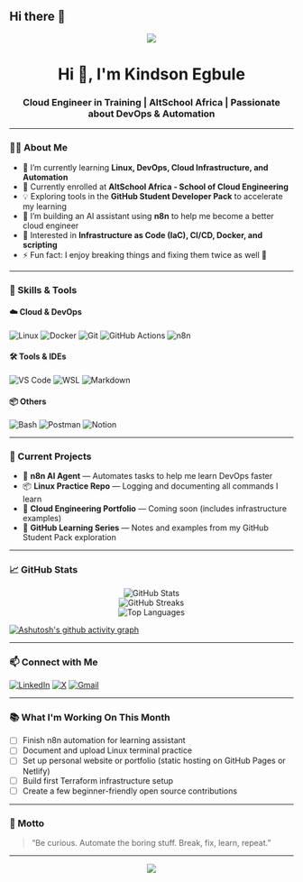 ## Hi there 👋

<p align="center">
  <img src="https://readme-typing-svg.herokuapp.com?font=Fira+Code&weight=500&pause=1000&center=true&vCenter=true&width=435&lines=Cloud+Engineer+in+Training;Linux+Lover+%7C+DevOps+Student;Always+Automating+Something;Learning+n8n%2C+Terraform%2C+CI%2FCD" />
</p>


<h1 align="center">Hi 👋, I'm Kindson Egbule</h1>
<h3 align="center">Cloud Engineer in Training | AltSchool Africa | Passionate about DevOps & Automation</h3>

---

### 🧑‍💻 About Me

- 🌱 I’m currently learning **Linux, DevOps, Cloud Infrastructure, and Automation**
- 🧠 Currently enrolled at **AltSchool Africa - School of Cloud Engineering**
- 💡 Exploring tools in the **GitHub Student Developer Pack** to accelerate my learning
- 🔭 I’m building an AI assistant using **n8n** to help me become a better cloud engineer
- 📌 Interested in **Infrastructure as Code (IaC), CI/CD, Docker, and scripting**
- ⚡ Fun fact: I enjoy breaking things and fixing them twice as well 🚀

---

### 💼 Skills & Tools

#### ☁️ Cloud & DevOps
![Linux](https://img.shields.io/badge/Linux-FCC624?logo=linux&logoColor=black&style=for-the-badge)
![Docker](https://img.shields.io/badge/Docker-2496ED?logo=docker&logoColor=white&style=for-the-badge)
![Git](https://img.shields.io/badge/Git-F05032?logo=git&logoColor=white&style=for-the-badge)
![GitHub Actions](https://img.shields.io/badge/GitHub_Actions-2088FF?logo=githubactions&logoColor=white&style=for-the-badge)
![n8n](https://img.shields.io/badge/n8n-FF6D00?logo=n8n&logoColor=white&style=for-the-badge)

#### 🛠️ Tools & IDEs
![VS Code](https://img.shields.io/badge/VS_Code-007ACC?logo=visualstudiocode&logoColor=white&style=for-the-badge)
![WSL](https://img.shields.io/badge/WSL-008080?style=for-the-badge&logo=windows&logoColor=white)
![Markdown](https://img.shields.io/badge/Markdown-000000?logo=markdown&style=for-the-badge)

#### 📦 Others
![Bash](https://img.shields.io/badge/Bash-121011?logo=gnubash&logoColor=white&style=for-the-badge)
![Postman](https://img.shields.io/badge/Postman-FF6C37?logo=postman&logoColor=white&style=for-the-badge)
![Notion](https://img.shields.io/badge/Notion-000000?logo=notion&logoColor=white&style=for-the-badge)

---

### 📘 Current Projects

- 🧠 **n8n AI Agent** — Automates tasks to help me learn DevOps faster
- 📦 **Linux Practice Repo** — Logging and documenting all commands I learn
- 📂 **Cloud Engineering Portfolio** — Coming soon (includes infrastructure examples)
- 📌 **GitHub Learning Series** — Notes and examples from my GitHub Student Pack exploration

---

### 📈 GitHub Stats

<p align="center">
  <img src="https://github-readme-stats.vercel.app/api?username=Kindee18&show_icons=true&theme=radical" alt="GitHub Stats" />
  <br>
  <img src="https://streak-stats.demolab.com/?user=Kindee18&theme=radical" alt="GitHub Streaks" />
  <br>
  <img src="https://github-readme-stats.vercel.app/api/top-langs/?username=Kindee18&layout=compact&theme=radical" alt="Top Languages" />
</p>

[![Ashutosh's github activity graph](https://github-readme-activity-graph.vercel.app/graph?username=Kindee18&theme=react-dark)](https://github.com/ashutosh00710/github-readme-activity-graph)

---

### 📫 Connect with Me

[![LinkedIn](https://img.shields.io/badge/LinkedIn-%230077B5?style=for-the-badge&logo=linkedin&logoColor=white)](https://www.linkedin.com/in/kindson-egbule-6b5768308)
[![X](https://img.shields.io/badge/X-000000?style=for-the-badge&logo=x&logoColor=white)](https://x.com/n_kindson)
[![Gmail](https://img.shields.io/badge/Gmail-D14836?style=for-the-badge&logo=gmail&logoColor=white)](mailto:kindsonegbule18@gmail.com)

---

### 📚 What I'm Working On This Month

- [ ] Finish n8n automation for learning assistant  
- [ ] Document and upload Linux terminal practice  
- [ ] Set up personal website or portfolio (static hosting on GitHub Pages or Netlify)  
- [ ] Build first Terraform infrastructure setup  
- [ ] Create a few beginner-friendly open source contributions  

---

### 🧠 Motto
> “Be curious. Automate the boring stuff. Break, fix, learn, repeat.”

---

<p align="center">
  <img src="https://readme-typing-svg.herokuapp.com?font=Fira+Code&duration=2000&pause=1000&center=true&width=435&lines=Cloud+Engineer+in+Training;Linux+Lover;Open+Source+Enthusiast;Always+Learning+Something+New" />
</p>

<!--
**Kindee18/Kindee18** is a ✨ _special_ ✨ repository because its `README.md` (this file) appears on your GitHub profile.

Here are some ideas to get you started:

- 🔭 I’m currently working on ...
- 🌱 I’m currently learning ...
- 👯 I’m looking to collaborate on ...
- 🤔 I’m looking for help with ...
- 💬 Ask me about ...
- 📫 How to reach me: ...
- 😄 Pronouns: ...
- ⚡ Fun fact: ...
-->
